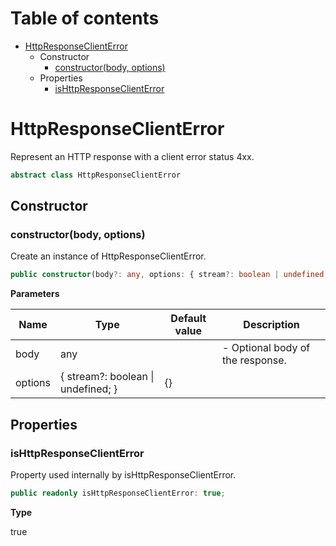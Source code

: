 # Table of contents

* [HttpResponseClientError][ClassDeclaration-12]
    * Constructor
        * [constructor(body, options)][Constructor-12]
    * Properties
        * [isHttpResponseClientError][PropertyDeclaration-27]

# HttpResponseClientError

Represent an HTTP response with a client error status 4xx.

```typescript
abstract class HttpResponseClientError
```
## Constructor

### constructor(body, options)

Create an instance of HttpResponseClientError.

```typescript
public constructor(body?: any, options: { stream?: boolean | undefined; } = {});
```

**Parameters**

| Name    | Type                                   | Default value | Description                      |
| ------- | -------------------------------------- | ------------- | -------------------------------- |
| body    | any                                    |               | - Optional body of the response. |
| options | { stream?: boolean &#124; undefined; } | {}            |                                  |

## Properties

### isHttpResponseClientError

Property used internally by isHttpResponseClientError.

```typescript
public readonly isHttpResponseClientError: true;
```

**Type**

true

[ClassDeclaration-12]: httpresponseclienterror.md#httpresponseclienterror
[Constructor-12]: httpresponseclienterror.md#constructorbody-options
[PropertyDeclaration-27]: httpresponseclienterror.md#ishttpresponseclienterror